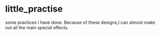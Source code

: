 # little_practise
some practices I have done. Because of these designs,I can almost make out all the main special effects. 
